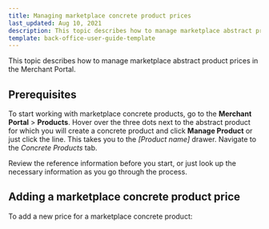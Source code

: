 ```yaml
---
title: Managing marketplace concrete product prices
last_updated: Aug 10, 2021
description: This topic describes how to manage marketplace abstract product prices in the Merchant Portal.
template: back-office-user-guide-template
---
```


This topic describes how to manage marketplace abstract product prices in the Merchant Portal.

## Prerequisites

To start working with marketplace concrete products, go to the **Merchant Portal** > **Products**.  Hover over the three dots next to the abstract product for which you will create a concrete product and click **Manage Product** or just click the line. This takes you to the *[Product name]* drawer. Navigate to the *Concrete Products* tab. 

Review the reference information before you start, or just look up the necessary information as you go through the process.

## Adding a marketplace concrete product price

To add a new price for a marketplace concrete product: